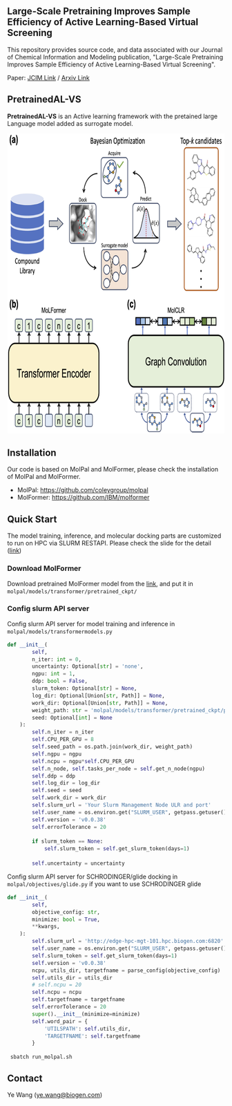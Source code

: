 ## Large-Scale Pretraining Improves Sample Efficiency of Active Learning-Based Virtual Screening


This repository provides source code, and data associated with our Journal of Chemical Information and Modeling publication, "Large-Scale Pretraining Improves Sample Efficiency of Active Learning-Based Virtual Screening".

Paper: [JCIM Link](https://pubs.acs.org/doi/10.1021/acs.jcim.3c01938) / [Arxiv Link](https://arxiv.org/abs/2309.11687)

## PretrainedAL-VS

**PretrainedAL-VS** is an Active learning framework with the pretained large Language model added as surrogate model.

<center>

<div align=center><img width="768.5" height="695" src="https://github.com/molecularinformatics/PretrainedAL-VS/blob/90ed9f9b2981385d3794684d579f29848e916240/assets/fig.png"/></div>
</center>  


## Installation 

Our code is based on MolPal and MolFormer, please check the installation of MolPal and MolFormer.

* MolPal: https://github.com/coleygroup/molpal
* MolFormer:  https://github.com/IBM/molformer


## Quick Start

The model training, inference, and molecular docking parts are customized to run on HPC via SLURM RESTAPI. Please check the slide for the detail ([link](https://docs.google.com/presentation/d/1Hg2poYb1eFRWk5aNHCY-awUyPc3_GFr2/edit?usp=sharing&ouid=113885279755421323328&rtpof=true&sd=true))


### Download MolFormer 
Download pretrained MolFormer model from the [link](https://ibm.ent.box.com/v/MoLFormer-data), and put it in `molpal/models/transformer/pretrained_ckpt/`
### Config slurm API server 

Config slurm API server for model training and inference in `molpal/models/transformermodels.py`
```python 
def __init__(
        self,
        n_iter: int = 0,
        uncertainty: Optional[str] = 'none',
        ngpu: int = 1,
        ddp: bool = False,
        slurm_token: Optional[str] = None,
        log_dir: Optional[Union[str, Path]] = None,
        work_dir: Optional[Union[str, Path]] = None,
        weight_path: str = 'molpal/models/transformer/pretrained_ckpt/pretrained_weights.ckpt',
        seed: Optional[int] = None 
    ):  
        self.n_iter = n_iter
        self.CPU_PER_GPU = 8
        self.seed_path = os.path.join(work_dir, weight_path)
        self.ngpu = ngpu
        self.ncpu = ngpu*self.CPU_PER_GPU
        self.n_node, self.tasks_per_node = self.get_n_node(ngpu)
        self.ddp = ddp
        self.log_dir = log_dir
        self.seed = seed
        self.work_dir = work_dir
        self.slurm_url = 'Your Slurm Management Node ULR and port'
        self.user_name = os.environ.get("SLURM_USER", getpass.getuser())
        self.version = 'v0.0.38'
        self.errorTolerance = 20
        
        if slurm_token == None:
            self.slurm_token = self.get_slurm_token(days=1)

        self.uncertainty = uncertainty

```
Config slurm API server for SCHRODINGER/glide docking in `molpal/objectives/glide.py` if you want to use SCHRODINGER glide
```python
def __init__(
        self,
        objective_config: str,
        minimize: bool = True,
        **kwargs,
    ): 
        self.slurm_url = 'http://edge-hpc-mgt-101.hpc.biogen.com:6820'
        self.user_name = os.environ.get("SLURM_USER", getpass.getuser())
        self.slurm_token = self.get_slurm_token(days=1)
        self.version = 'v0.0.38'
        ncpu, utils_dir, targetfname = parse_config(objective_config)
        self.utils_dir = utils_dir
        # self.ncpu = 20
        self.ncpu = ncpu
        self.targetfname = targetfname
        self.errorTolerance = 20
        super().__init__(minimize=minimize)
        self.word_pair = {
            'UTILSPATH': self.utils_dir,
            'TARGETFNAME': self.targetfname
        }
```

``` sbatch run_molpal.sh```
## Contact
Ye Wang (ye.wang@biogen.com)


